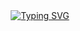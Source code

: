 <div align="center">
  <a href="https://git.io/typing-svg">
    <img src="https://readme-typing-svg.demolab.com?font=Fira+Code&weight=300&duration=800&pause=2720&color=6CC644&center=true&vCenter=true&width=435&lines=Currently+using+%26+learning+React;%22I+use+arch+btw%22+-+r%2Flinuxmasterrace;Always+open+to+questions+%F0%9F%AB%A0" alt="Typing SVG"></img>
  </a>
</div>
